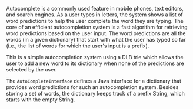 

Autocomplete is a commonly used feature in mobile phones, text editors, and search engines. As a user types in letters, the system shows a list of word predictions to help the user complete the word they are typing. The core of an efficient autocompletion system is a fast algorithm for retrieving word predictions based on the user input. The word predictions are all the words (in a given dictionary) that start with what the user has typed so far (i.e., the list of words for which the user's input is a prefix).

This is a simple autocompletion system using a DLB trie which allows 
the user to add a new word to its dictionary when none of the predictions are selected by the user.

The `AutoCompleteInterface` defines a Java interface for a dictionary that provides word predictions for such an autocompletion system. Besides storing a set of words, the dictionary keeps track of a prefix String, which starts with the empty String. 
